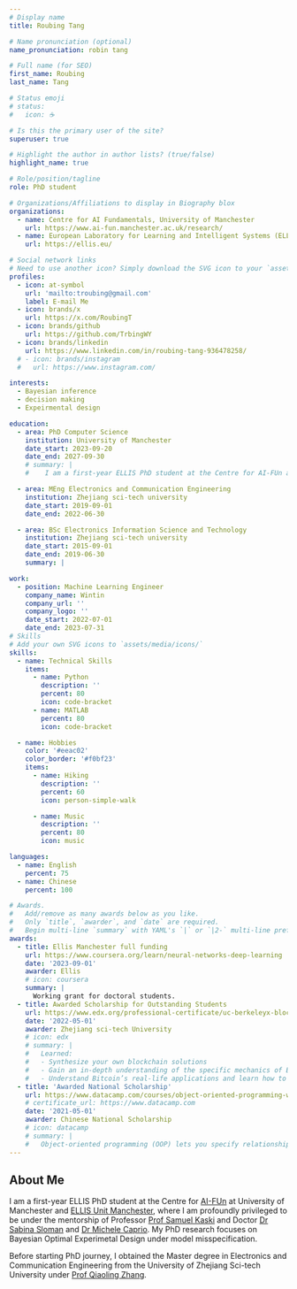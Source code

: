 ```yaml
---
# Display name
title: Roubing Tang

# Name pronunciation (optional)
name_pronunciation: robin tang

# Full name (for SEO)
first_name: Roubing
last_name: Tang

# Status emoji
# status:
#   icon: ☕️

# Is this the primary user of the site?
superuser: true

# Highlight the author in author lists? (true/false)
highlight_name: true

# Role/position/tagline
role: PhD student

# Organizations/Affiliations to display in Biography blox
organizations:
  - name: Centre for AI Fundamentals, University of Manchester
    url: https://www.ai-fun.manchester.ac.uk/research/
  - name: European Laboratory for Learning and Intelligent Systems (ELLIS)
    url: https://ellis.eu/

# Social network links
# Need to use another icon? Simply download the SVG icon to your `assets/media/icons/` folder.
profiles:
  - icon: at-symbol
    url: 'mailto:troubing@gmail.com'
    label: E-mail Me
  - icon: brands/x
    url: https://x.com/RoubingT
  - icon: brands/github
    url: https://github.com/TrbingWY
  - icon: brands/linkedin
    url: https://www.linkedin.com/in/roubing-tang-936478258/
  # - icon: brands/instagram
  #   url: https://www.instagram.com/

interests:
  - Bayesian inference
  - decision making
  - Expeirmental design

education:
  - area: PhD Computer Science
    institution: University of Manchester
    date_start: 2023-09-20
    date_end: 2027-09-30
    # summary: |
    #    I am a first-year ELLIS PhD student at the Centre for AI-FUn at University of Manchester and ELLIS Unit Manchester, where I am profoundly privileged to be under the mentorship of Professor [Prof Samuel Kaski](https://kaski-lab.com/) and Doctor [Dr Sabina Sloman] My PhD research focuses on Bayesian Optimal Experimetal Design under model misspecification.

  - area: MEng Electronics and Communication Engineering
    institution: Zhejiang sci-tech university
    date_start: 2019-09-01
    date_end: 2022-06-30

  - area: BSc Electronics Information Science and Technology
    institution: Zhejiang sci-tech university
    date_start: 2015-09-01
    date_end: 2019-06-30
    summary: |

work:
  - position: Machine Learning Engineer
    company_name: Wintin
    company_url: ''
    company_logo: ''
    date_start: 2022-07-01
    date_end: 2023-07-31
# Skills
# Add your own SVG icons to `assets/media/icons/`
skills:
  - name: Technical Skills
    items:
      - name: Python
        description: ''
        percent: 80
        icon: code-bracket
      - name: MATLAB
        percent: 80
        icon: code-bracket

  - name: Hobbies
    color: '#eeac02'
    color_border: '#f0bf23'
    items:
      - name: Hiking
        description: ''
        percent: 60
        icon: person-simple-walk

      - name: Music
        description: ''
        percent: 80
        icon: music

languages:
  - name: English
    percent: 75
  - name: Chinese
    percent: 100

# Awards.
#   Add/remove as many awards below as you like.
#   Only `title`, `awarder`, and `date` are required.
#   Begin multi-line `summary` with YAML's `|` or `|2-` multi-line prefix and indent 2 spaces below.
awards:
  - title: Ellis Manchester full funding
    url: https://www.coursera.org/learn/neural-networks-deep-learning
    date: '2023-09-01'
    awarder: Ellis
    # icon: coursera
    summary: |
      Working grant for doctoral students. 
  - title: Awarded Scholarship for Outstanding Students
    url: https://www.edx.org/professional-certificate/uc-berkeleyx-blockchain-fundamentals
    date: '2022-05-01'
    awarder: Zhejiang sci-tech University
    # icon: edx
    # summary: |
    #   Learned:
    #   - Synthesize your own blockchain solutions
    #   - Gain an in-depth understanding of the specific mechanics of Bitcoin
    #   - Understand Bitcoin’s real-life applications and learn how to attack and destroy Bitcoin, Ethereum, smart contracts and Dapps, and alternatives to Bitcoin’s Proof-of-Work consensus algorithm
  - title: 'Awarded National Scholarship'
    url: https://www.datacamp.com/courses/object-oriented-programming-with-s3-and-r6-in-r
    # certificate_url: https://www.datacamp.com
    date: '2021-05-01'
    awarder: Chinese National Scholarship
    # icon: datacamp
    # summary: |
    #   Object-oriented programming (OOP) lets you specify relationships between functions and the objects that they can act on, helping you manage complexity in your code. This is an intermediate level course, providing an introduction to OOP, using the S3 and R6 systems. S3 is a great day-to-day R programming tool that simplifies some of the functions that you write. R6 is especially useful for industry-specific analyses, working with web APIs, and building GUIs.
---
```


## About Me

I am a first-year ELLIS PhD student at the Centre for [AI-FUn](https://www.ai-fun.manchester.ac.uk/research/) at University of Manchester and [ELLIS Unit Manchester](https://ellis.eu/units/manchester), where I am profoundly privileged to be under the mentorship of Professor [Prof Samuel Kaski](https://kaski-lab.com/) and Doctor [Dr Sabina Sloman](https://scholar.google.com/citations?user=eRBM_UcAAAAJ&hl=en) and [Dr Michele Caprio](https://michelecaprio.wixsite.com/caprio). My PhD research focuses on Bayesian Optimal Experimetal Design under model misspecification.

Before starting PhD journey, I obtained the Master degree in Electronics and Communication Engineering from the University of Zhejiang Sci-tech University under [Prof Qiaoling Zhang](https://ieeexplore.ieee.org/author/37085872337).
